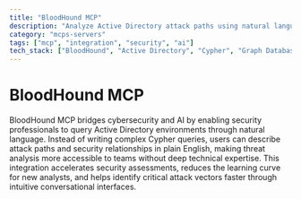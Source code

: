 ```yaml
---
title: "BloodHound MCP"
description: "Analyze Active Directory attack paths using natural language instead of complex Cypher queries."
category: "mcps-servers"
tags: ["mcp", "integration", "security", "ai"]
tech_stack: ["BloodHound", "Active Directory", "Cypher", "Graph Database", "Cybersecurity"]
---
```


# BloodHound MCP

BloodHound MCP bridges cybersecurity and AI by enabling security professionals to query Active Directory environments through natural language. Instead of writing complex Cypher queries, users can describe attack paths and security relationships in plain English, making threat analysis more accessible to teams without deep technical expertise. This integration accelerates security assessments, reduces the learning curve for new analysts, and helps identify critical attack vectors faster through intuitive conversational interfaces.
